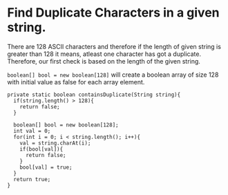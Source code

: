 # Find Duplicate Characters in a given string.
There are 128 ASCII characters and therefore if the length of given string is greater than 128 it means, atleast one character has got a duplicate. Therefore, our first check is based on the length of the given string.

`boolean[] bool = new boolean[128]` will create a boolean array of size 128 with initial value as false for each array element.

```
private static boolean containsDuplicate(String string){
  if(string.length() > 128){
    return false;
  }
  
  boolean[] bool = new boolean[128];
  int val = 0;
  for(int i = 0; i < string.length(); i++){
    val = string.charAt(i);
    if(bool[val]){
      return false;
    }
    bool[val] = true;
  }
  return true;
}
```
